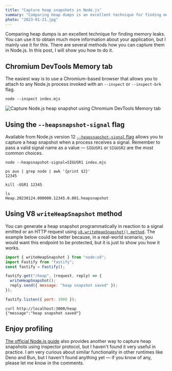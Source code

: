 ```yaml
---
title: "Capture heap snapshots in Node.js"
summary: "Comparing heap dumps is an excellent technique for finding memory leaks. There are several methods how you can capture them in Node.js. In this post, I will show you how to do it."
photo: "2023-01-21.jpg"
---
```


Comparing heap dumps is an excellent technique for finding memory leaks. You can use it to obtain much more information about your application, but I mainly use it for this. There are several methods how you can capture them in Node.js. In this post, I will show you how to do it.

## Chromium DevTools Memory tab

The easiest way is to use a Chromium-based browser that allows you to attach to any Node.js process invoked with an `--inspect` or `--inspect-brk` flag.

```
node --inspect index.mjs
```

![Capture Node.js heap snapshot using Chromium DevTools Memory tab](/photos/2023-01-21-1.png)

## Using the `--heapsnapshot-signal` flag

Available from Node.js version 12 [`--heapsnapshot-signal` flag](https://nodejs.org/api/cli.html#--heapsnapshot-signalsignal) allows you to capture a heap snapshot when a process receives a signal. Remember to pass a valid signal name as a value — `SIGUSR1` or `SIGUSR2` are the most common choices.

```
node --heapsnapshot-signal=SIGUSR1 index.mjs
```

```
ps aux | grep node | awk '{print $2}'
12345
```

```
kill -USR1 12345
```

```
ls
Heap.20230124.000000.12345.0.001.heapsnapshot
```

## Using V8 `writeHeapSnapshot` method

You can generate a heap snapshot programmatically in reaction to a signal emitted or an HTTP request using [`v8.writeHeapSnapshot() method`](https://nodejs.org/api/v8.html#v8writeheapsnapshotfilenameoptions). The example below could be better because, in a real-world scenario, you would want this endpoint to be protected, but it is just to show you how it works.

```js {hl_lines=[1,6]}
import { writeHeapSnapshot } from "node:v8";
import Fastify from "fastify";
const fastify = Fastify();

fastify.get("/heap", (request, reply) => {
  writeHeapSnapshot();
  reply.send({ message: "heap snapshot saved" });
});

fastify.listen({ port: 3000 });
```

```
curl http://localhost:3000/heap
{"message":"heap snapshot saved"}
```

## Enjoy profiling

[The official Node.js guide](https://nodejs.org/en/docs/guides/diagnostics/memory/using-heap-snapshot/#using-heap-snapshot) also provides another way to capture heap snapshots using inspector protocol, but I haven't found it very useful in practice. I am very curious about similar functionality in other runtimes like Deno and Bun, but I haven't found anything yet — if you know of any, please let me know in the comments.
